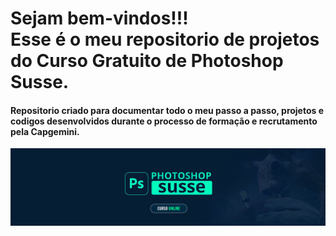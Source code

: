 
<h1> Sejam bem-vindos!!! </br>
 Esse é o meu repositorio de projetos do Curso Gratuito de Photoshop Susse.</h1>

<h4> Repositorio criado para documentar todo o meu passo a passo, projetos e codigos desenvolvidos durante o processo de formação e recrutamento pela Capgemini. </h4>

![](https://github.com/Diegojfsr/Curso_Photoshop_Susse/blob/main/Imagens/Capa_Curso_Photoshop.jpg)






